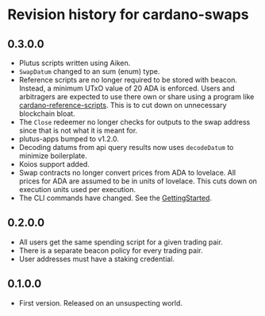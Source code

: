 # Revision history for cardano-swaps

## 0.3.0.0

- Plutus scripts written using Aiken.
- `SwapDatum` changed to an sum (enum) type.
- Reference scripts are no longer required to be stored with beacon. Instead, a minimum UTxO value of 20 ADA is enforced. Users and arbitragers are expected to use there own or share using a program like [cardano-reference-scripts](https://github.com/fallen-icarus/cardano-reference-scripts). This is to cut down on unnecessary blockchain bloat.
- The `Close` redeemer no longer checks for outputs to the swap address since that is not what it is meant for.
- plutus-apps bumped to v1.2.0.
- Decoding datums from api query results now uses `decodeDatum` to minimize boilerplate.
- Koios support added.
- Swap contracts no longer convert prices from ADA to lovelace. All prices for ADA are assumed to be in units of lovelace. This cuts down on execution units used per execution.
- The CLI commands have changed. See the [GettingStarted](GettingStarted.md).

## 0.2.0.0

- All users get the same spending script for a given trading pair.
- There is a separate beacon policy for every trading pair.
- User addresses must have a staking credential.

## 0.1.0.0

* First version. Released on an unsuspecting world.
